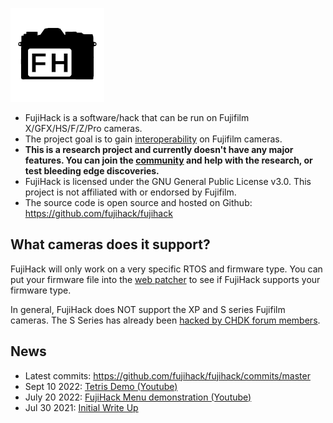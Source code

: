 ![logo](img/fujihack-small.png)

- FujiHack is a software/hack that can be run on Fujifilm X/GFX/HS/F/Z/Pro cameras.
- The project goal is to gain [interoperability](https://en.wikipedia.org/wiki/Reverse_engineering#Legality) on Fujifilm cameras.
- **This is a research project and currently doesn't have any major features. You can join the [community](https://discord.com/invite/UZXDktvAZP) and help with the research, or test bleeding edge discoveries.**
- FujiHack is licensed under the GNU General Public License v3.0. This project is not affiliated with or endorsed by Fujifilm.
- The source code is open source and hosted on Github: https://github.com/fujihack/fujihack

## What cameras does it support?
FujiHack will only work on a very specific RTOS and firmware type. You can put your firmware file into the [web patcher](https://fujihack.github.io/patcher/) to see if FujiHack supports your firmware type.  

In general, FujiHack does NOT support the XP and S series Fujifilm cameras. The S Series has already been [hacked by CHDK forum members](https://chdk.setepontos.com/index.php?topic=6484.0).

## News
- Latest commits: https://github.com/fujihack/fujihack/commits/master 
- Sept 10 2022: [Tetris Demo (Youtube)](https://www.youtube.com/watch?v=u0qltt3mDio) 
- July 20 2022: [FujiHack Menu demonstration (Youtube)](https://www.youtube.com/watch?v=E62S_GleN6M)
- Jul 30 2021: [Initial Write Up](https://danielc.dev/blog/hacking-the-fujifilm-digital-cameras)
